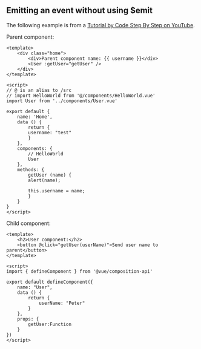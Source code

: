 ## Emitting an event without using $emit

The following example is from a [Tutorial by Code Step By Step
on YouTube](https://www.youtube.com/watch?v=nZY4y02bMTw). 

Parent component:

    <template>
        <div class="home">
            <div>Parent component name: {{ username }}</div>
            <User :getUser="getUser" />
        </div>
    </template>

    <script>
    // @ is an alias to /src
    // import HelloWorld from '@/components/HelloWorld.vue'
    import User from '../components/User.vue'

    export default {
        name: 'Home',
        data () {
            return {
            username: "test"
            }
        },
        components: {
            // HelloWorld
            User
        },
        methods: {
            getUser (name) {
            alert(name);

            this.username = name;
            }
        }
    }
    </script>

Child component:

    <template>
        <h2>User component:</h2>
        <button @click="getUser(userName)">Send user name to parent</button>
    </template>

    <script>
    import { defineComponent } from '@vue/composition-api'

    export default defineComponent({
        name: "User",
        data () {
            return {
                userName: "Peter"
            }
        },
        props: {
            getUser:Function
        }
    })
    </script>


